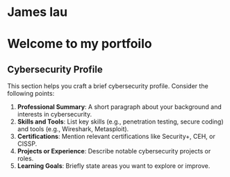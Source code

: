 # James lau
# Welcome to my portfoilo

## Cybersecurity Profile

This section helps you craft a brief cybersecurity profile. Consider the following points:

1. **Professional Summary**: A short paragraph about your background and interests in cybersecurity.
2. **Skills and Tools**: List key skills (e.g., penetration testing, secure coding) and tools (e.g., Wireshark, Metasploit).
3. **Certifications**: Mention relevant certifications like Security+, CEH, or CISSP.
4. **Projects or Experience**: Describe notable cybersecurity projects or roles.
5. **Learning Goals**: Briefly state areas you want to explore or improve.



